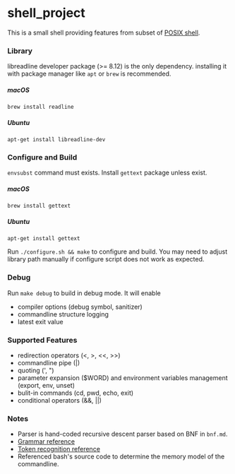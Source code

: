 # shell_project

This is a small shell providing features from subset of [POSIX shell](https://pubs.opengroup.org/onlinepubs/9799919799/utilities/V3_chap02.html#tag_19).

### Library
libreadline developer package (>= 8.12) is the only dependency.
installing it with package manager like `apt` or `brew` is recommended.

##### macOS
`brew install readline`

##### Ubuntu
`apt-get install libreadline-dev`

### Configure and Build
`envsubst` command must exists. Install `gettext` package unless exist.

##### macOS
`brew install gettext`

##### Ubuntu
`apt-get install gettext`

Run `./configure.sh && make` to configure and build.
You may need to adjust library path manually if configure script does not work as expected.

### Debug
Run `make debug` to build in debug mode. It will enable
- compiler options (debug symbol, sanitizer)
- commandline structure logging
- latest exit value


### Supported Features
- redirection operators (<, >, <<, >>)
- commandline pipe (|)
- quoting (', ")
- parameter expansion ($WORD) and environment variables management (export, env, unset)
- bulit-in commands (cd, pwd, echo, exit)
- conditional operators (&&, ||)


### Notes
- Parser is hand-coded recursive descent parser based on BNF in `bnf.md`.
- [Grammar reference](https://pubs.opengroup.org/onlinepubs/9799919799/utilities/V3_chap02.html#tag_19_10)
- [Token recognition reference](https://pubs.opengroup.org/onlinepubs/9799919799/utilities/V3_chap02.html#tag_19_03)
- Referenced bash's source code to determine the memory model of the commandline.
